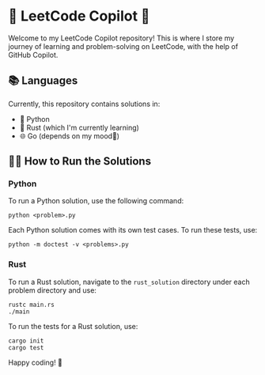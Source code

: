 # 🚀 LeetCode Copilot 🚀

Welcome to my LeetCode Copilot repository! This is where I store my journey of learning and problem-solving on LeetCode, with the help of GitHub Copilot.

## 📚 Languages

Currently, this repository contains solutions in:

- 🐍 Python
- 🦀 Rust (which I'm currently learning)
- 🌐 Go (depends on my mood🤗)

## 🏃‍♂️ How to Run the Solutions

### Python

To run a Python solution, use the following command:

```shell
python <problem>.py
```
  
Each Python solution comes with its own test cases. To run these tests, use:

```shell
python -m doctest -v <problems>.py
```

### Rust

To run a Rust solution, navigate to the `rust_solution` directory under each problem directory and use:

```shell
rustc main.rs
./main
```

To run the tests for a Rust solution, use:

```shell
cargo init
cargo test
```

Happy coding! 🎉
